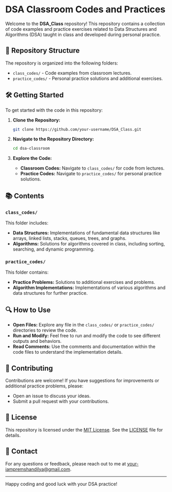 # DSA Classroom Codes and Practices

Welcome to the **DSA_Class** repository! This repository contains a collection of code examples and practice exercises related to Data Structures and Algorithms (DSA) taught in class and developed during personal practice.

## 📂 Repository Structure

The repository is organized into the following folders:

- `class_codes/` - Code examples from classroom lectures.
- `practice_codes/` - Personal practice solutions and additional exercises.

## 🛠️ Getting Started

To get started with the code in this repository:

1. **Clone the Repository:**
    ```bash
    git clone https://github.com/your-username/DSA_Class.git
    ```

2. **Navigate to the Repository Directory:**
    ```bash
    cd dsa-classroom
    ```

3. **Explore the Code:**
    - **Classroom Codes:** Navigate to `class_codes/` for code from lectures.
    - **Practice Codes:** Navigate to `practice_codes/` for personal practice solutions.

## 📚 Contents

### `class_codes/`

This folder includes:

- **Data Structures:** Implementations of fundamental data structures like arrays, linked lists, stacks, queues, trees, and graphs.
- **Algorithms:** Solutions for algorithms covered in class, including sorting, searching, and dynamic programming.

### `practice_codes/`

This folder contains:

- **Practice Problems:** Solutions to additional exercises and problems.
- **Algorithm Implementations:** Implementations of various algorithms and data structures for further practice.

## 🔍 How to Use

- **Open Files:** Explore any file in the `class_codes/` or `practice_codes/` directories to review the code.
- **Run and Modify:** Feel free to run and modify the code to see different outputs and behaviors.
- **Read Comments:** Use the comments and documentation within the code files to understand the implementation details.

## 🤝 Contributing

Contributions are welcome! If you have suggestions for improvements or additional practice problems, please:

- Open an issue to discuss your ideas.
- Submit a pull request with your contributions.

## 📜 License

This repository is licensed under the [MIT License](LICENSE). See the [LICENSE](LICENSE) file for details.

## 📧 Contact

For any questions or feedback, please reach out to me at [your-iampremshandilya@gmail.com](mailto:iampremshandilya@gmail.com).

---

Happy coding and good luck with your DSA practice!
